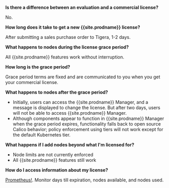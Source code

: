 **Is there a difference between an evaluation and a commercial license?** 

  No.


**How long does it take to get a new {{site.prodname}} license?**
 
  After submitting a sales purchase order to Tigera, 1-2 days.


**What happens to nodes during the license grace period?**

  All {{site.prodname}} features work without interruption.


**How long is the grace period?**
  
  Grace period terms are fixed and are communicated to you when you get your commercial license. 


**What happens to nodes after the grace period?**

- Initially, users can access the {{site.prodname}} Manager, and a message is displayed to change the license. But after two days, users will not be able to access {{site.prodname}} Manager.
- Although components appear to function in {{site.prodname}} Manager when the grace period expires, functionality falls back to open source Calico behavior; policy enforcement using tiers will not work except for the default Kubernetes tier.  


**What happens if I add nodes beyond what I'm licensed for?**

- Node limits are not currently enforced
- All {{site.prodname}} features still work


**How do I access information about my license?**

  [Prometheus!]({{site.baseurl}}/maintenance/monitor/license-agent). Monitor days till expiration, nodes available, and nodes used.
